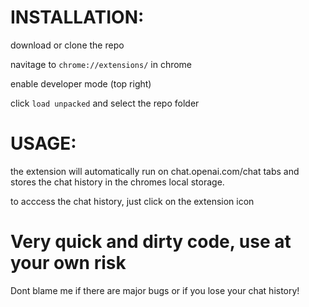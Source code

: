 # INSTALLATION:
download or clone the repo

navitage to `chrome://extensions/` in chrome

enable developer mode (top right)

click `load unpacked` and select the repo folder

# USAGE:
the extension will automatically run on chat.openai.com/chat tabs and stores the chat history in the chromes local storage.

to acccess the chat history, just click on the extension icon

# Very quick and dirty code, use at your own risk
Dont blame me if there are major bugs or if you lose your chat history!